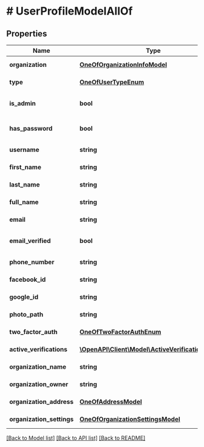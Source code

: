 # # UserProfileModelAllOf

## Properties

Name | Type | Description | Notes
------------ | ------------- | ------------- | -------------
**organization** | [**OneOfOrganizationInfoModel**](OneOfOrganizationInfoModel.md) | Organization | [optional] [readonly]
**type** | [**OneOfUserTypeEnum**](OneOfUserTypeEnum.md) | User type. | [optional] [readonly]
**is_admin** | **bool** | Indicates if user is administrator. | [optional] [readonly]
**has_password** | **bool** | Indicates if user has password set. | [optional] [readonly]
**username** | **string** | First name | [optional] [readonly]
**first_name** | **string** | First name | [optional] [readonly]
**last_name** | **string** | Last name | [optional] [readonly]
**full_name** | **string** | First and last name | [optional] [readonly]
**email** | **string** | E-mail address. | [optional] [readonly]
**email_verified** | **bool** | Indicates if user email is verified. | [optional] [readonly]
**phone_number** | **string** | Phone number. | [optional] [readonly]
**facebook_id** | **string** | Facebook ID. | [optional] [readonly]
**google_id** | **string** | Google ID. | [optional] [readonly]
**photo_path** | **string** | Photo. | [optional] [readonly]
**two_factor_auth** | [**OneOfTwoFactorAuthEnum**](OneOfTwoFactorAuthEnum.md) | Two factor authentication. | [optional] [readonly]
**active_verifications** | [**\OpenAPI\Client\Model\ActiveVerificationModel[]**](ActiveVerificationModel.md) | Active email verification. | [optional] [readonly]
**organization_name** | **string** | Organization name. | [optional] [readonly]
**organization_owner** | **string** | Organization name. | [optional] [readonly]
**organization_address** | [**OneOfAddressModel**](OneOfAddressModel.md) | Organization address. | [optional] [readonly]
**organization_settings** | [**OneOfOrganizationSettingsModel**](OneOfOrganizationSettingsModel.md) | Organization settings. | [optional] [readonly]

[[Back to Model list]](../../README.md#models) [[Back to API list]](../../README.md#endpoints) [[Back to README]](../../README.md)
